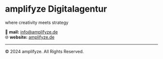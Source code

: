 # amplifyze Digitalagentur
where creativity meets strategy

📧 **mail:** info@amplifyze.de  
🌐 **website:** [amplifyze.de](https://amplifyze.de)  

---

© 2024 amplifyze. All Rights Reserved.

